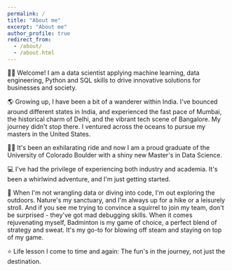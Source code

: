 ```yaml
---
permalink: /
title: "About me"
excerpt: "About me"
author_profile: true
redirect_from: 
  - /about/
  - /about.html
---
```


👩‍💻 Welcome! I am a data scientist applying machine learning, data engineering, Python and SQL skills to drive innovative solutions for businesses and society. 

🌎 Growing up, I have been a bit of a wanderer within India. I've bounced around different states in India, and experienced the fast pace of Mumbai, the historical charm of Delhi, and the vibrant tech scene of Bangalore. My journey didn't stop there. I ventured across the oceans to pursue my masters in the United States. 

👩‍🎓 It's been an exhilarating ride and now I am a proud graduate of the University of Colorado Boulder with a shiny new Master's in Data Science.

💻 I've had the privilege of experiencing both industry and academia. It's been a whirlwind adventure, and I'm just getting started.

🌳 When I'm not wrangling data or diving into code, I'm out exploring the outdoors. Nature's my sanctuary, and I'm always up for a hike or a leisurely stroll. And if you see me trying to convince a squirrel to join my team, don't be surprised - they've got mad debugging skills.
When it comes rejuvenating myself, Badminton is my game of choice, a perfect blend of strategy and sweat. It's my go-to for blowing off steam and staying on top of my game.

⭐ Life lesson I come to time and again: The fun's in the journey, not just the destination.